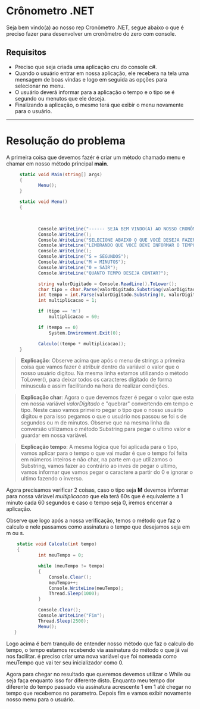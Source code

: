 # Crônometro .NET

Seja bem vindo(a) ao nosso rep Cronômetro .NET, segue abaixo o que é preciso fazer para desenvolver um cronômetro do zero com console.

## Requisitos
- Preciso que seja criada uma aplicação cru do console c#.
- Quando o usuário entrar em nossa aplicação, ele recebera na tela uma mensagem de boas vindas e logo em seguida as opções para selecionar no menu.
- O usuário deverá informar para a aplicação o tempo e o tipo se é segundo ou menutos que ele deseja.
- Finalizando a aplicação, o mesmo terá que exibir o menu novamente para o usuário.

---

# Resolução do problema

A primeira coisa que devemos fazér é criar um método chamado menu e chamar em nosso método principal **main**.

```csharp
     static void Main(string[] args)
     {
            Menu();
     }

     static void Menu()
     {
            


            Console.WriteLine("------ SEJA BEM VINDO(A) AO NOSSO CRONÔMETRO .NET CORE ------");
            Console.WriteLine();
            Console.WriteLine("SELECIONE ABAIXO O QUE VOCÊ DESEJA FAZER!");
            Console.WriteLine("LEMBRANDO QUE VOCÊ DEVE INFORMAR O TEMPO MAIS O TIPO EXEMPLO: 10S OU 10M");
            Console.WriteLine();
            Console.WriteLine("S = SEGUNDOS");
            Console.WriteLine("M = MINUTOS");
            Console.WriteLine("0 = SAIR");
            Console.WriteLine("QUANTO TEMPO DESEJA CONTAR?");

            string valorDigitado = Console.ReadLine().ToLower();
            char tipo = char.Parse(valorDigitado.Substring(valorDigitado.Length - 1, 1));
            int tempo = int.Parse(valorDigitado.Substring(0, valorDigitado.Length - 1));
            int multiplicacao = 1;

            if (tipo == 'm')
                multiplicacao = 60;

            if (tempo == 0)
                System.Environment.Exit(0);

            Calculo((tempo * multiplicacao));
     }
```

> **Explicação**: Observe acima que após o menu de strings a primeira coisa que vamos fazer é atribuir dentro da variável o valor que o nosso usuário digitou.
Na mesma linha estamos utilizando o método ToLower(), para deixar todos os caracteres digitado de forma minuscula e assim facilitando na hora de realizar condições.

> **Explicação char**: Agora o que devemos fazer é pegar o valor que esta em nossa variável _valorDigitado_ e "quebrar" convertendo em tempo e tipo. Neste caso vamos primeiro pegar o tipo que o nosso usuário digitou e para isso pegamos o que o usuário nos passou se foi s de segundos ou m de minutos. 
Observe que na mesma linha da conversão utilizamos o método Substring para pegar o ultimo valor e guardar em nossa variável.

> **Explicação tempo**: A mesma lógica que foi aplicada para o tipo, vamos aplicar para o tempo o que vai mudar é que o tempo foi feita em números inteiros e não char, na parte em que utilizamos o Substring, vamos fazer ao contrário ao inves de pegar o ultimo, vamos informar que vamos pegar o caractere a partir do 0 e ignorar o ultimo fazendo o inverso.

Agora precisamos verificar 2 coisas, caso o tipo seja **M** devemos informar para nossa váriavel _multiplicacao_ que ela terá 60s que é equivalente a 1 minuto cada 60 segundos e caso o tempo seja 0, iremos encerrar a aplicação.

Observe que logo após a nossa verificação, temos o método que faz o calculo e nele passamos como assinatura o tempo que desejamos seja em m ou s.

```csharp
    static void Calculo(int tempo)
    {
            int meuTempo = 0;

            while (meuTempo != tempo)
            {
                Console.Clear();
                meuTempo++;
                Console.WriteLine(meuTempo);
                Thread.Sleep(1000);
            }

            Console.Clear();
            Console.WriteLine("Fim");
            Thread.Sleep(2500);
            Menu();
   }
```

Logo acima é bem tranquilo de entender nosso método que faz o calculo do tempo, o tempo estamos recebendo via assinatura do método o que já vai nos facilitar.
é preciso criar uma nova variável que foi nomeada como meuTempo que vai ter seu inicializador como 0.

Agora para chegar no resultado que queremos devemos utilizar o While ou seja faça enquanto isso for diferente disto.
Enquanto meu tempo dor diferente do tempo passado via assinatura acrescente 1 em 1 até chegar no tempo que recebemos no parametro.
Depois fim e vamos exibir novamente nosso menu para o usuário.
